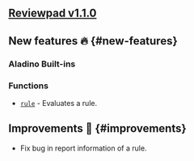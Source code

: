 ## [Reviewpad v1.1.0](/changelog/reviewpad-v110)

## New features :fire: {#new-features}

### Aladino Built-ins

### Functions

- [`rule`](/guides/built-ins#rule) - Evaluates a rule.

## Improvements :rocket: {#improvements}

- Fix bug in report information of a rule.
